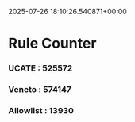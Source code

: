 2025-07-26 18:10:26.540871+00:00
# Rule Counter 
 ### UCATE : 525572

 ### Veneto : 574147

 ### Allowlist : 13930